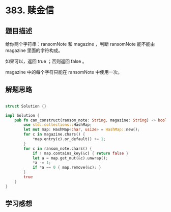 #  383. 赎金信

## 题目描述

给你两个字符串：ransomNote 和 magazine ，判断 ransomNote 能不能由 magazine 里面的字符构成。

如果可以，返回 true ；否则返回 false 。

magazine 中的每个字符只能在 ransomNote 中使用一次。

## 解题思路

```rust

struct Solution {}

impl Solution {
    pub fn can_construct(ransom_note: String, magazine: String) -> bool {
        use std::collections::HashMap;
        let mut map: HashMap<char, usize> = HashMap::new();
        for c in magazine.chars() {
            *map.entry(c).or_default() += 1;
        }
        for c in ransom_note.chars() {
            if ! map.contains_key(&c) { return false }
            let a = map.get_mut(&c).unwrap();
            *a -= 1;
            if *a == 0 { map.remove(&c); }
        }
        true
    }
}
```

## 学习感想